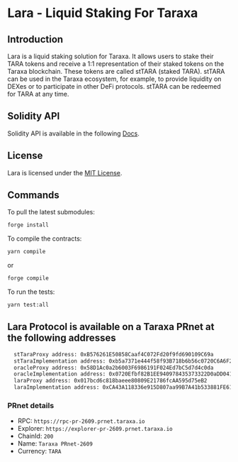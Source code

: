 # Lara - Liquid Staking For Taraxa

## Introduction

Lara is a liquid staking solution for Taraxa. It allows users to stake their TARA tokens and receive a 1:1 representation of their staked tokens on the Taraxa blockchain. These tokens are called stTARA (staked TARA). stTARA can be used in the Taraxa ecosystem, for example, to provide liquidity on DEXes or to participate in other DeFi protocols. stTARA can be redeemed for TARA at any time.

## Solidity API

Solidity API is available in the following [Docs](docs/index.md).

## License

Lara is licensed under the [MIT License](LICENSE).

## Commands

To pull the latest submodules:

```bash
forge install
```

To compile the contracts:

```bash
yarn compile
```

or

```bash
forge compile
```

To run the tests:

```bash
yarn test:all
```

## Lara Protocol is available on a Taraxa PRnet at the following addresses

```bash
  stTaraProxy address: 0xB576261E50858Caaf4C072Fd20f9fd690109C69a
  stTaraImplementation address: 0xb5a7371e444f58f93B718b6b56c0720C6A6F26DB
  oracleProxy address: 0x58D1Ac0a2b6003F6986191F024Ed7bC5d7d4c0da
  oracleImplementation address: 0x0720Efbf82B1EE940978435373322D0aDD0412d1
  laraProxy address: 0x017bcd6c818baeee80809E21786fcAA595d75eB2
  laraImplementation address: 0xCA43A118336e915D807aa99B7A41b533881FE611
```

### PRnet details

- RPC: `https://rpc-pr-2609.prnet.taraxa.io`
- Explorer: `https://explorer-pr-2609.prnet.taraxa.io`
- ChainId: `200`
- Name: `Taraxa PRnet-2609`
- Currency: `TARA`
